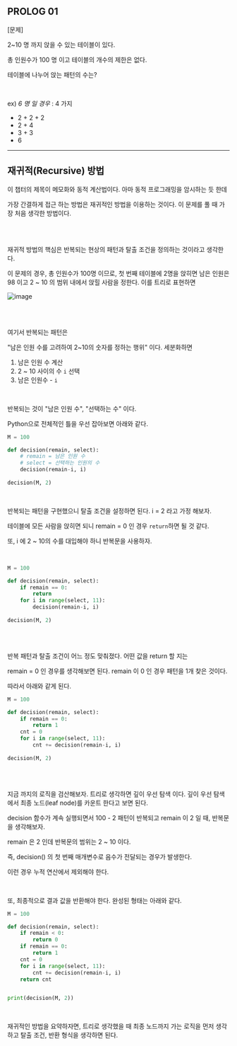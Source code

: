 ## PROLOG 01

[문제]

2~10 명 까지 앉을 수 있는 테이블이 있다.

총 인원수가 100 명 이고 테이블의 개수의 제한은 없다.

테이블에 나누어 앉는 패턴의 수는?

<br>

ex) _6 명 일 경우_ :  4 가지

- 2 + 2 + 2
- 2 + 4
- 3 + 3
- 6

---

## 재귀적(Recursive) 방법

이 챕터의 제목이 메모화와 동적 계산법이다. 아마 동적 프로그래밍을 암시하는 듯 한데 

가장 간결하게 접근 하는 방법은 재귀적인 방법을 이용하는 것이다. 이 문제를 풀 때 가장 처음 생각한 방법이다.

<br><br>

재귀적 방법의 핵심은 반복되는 현상의 패턴과 탈출 조건을 정의하는 것이라고 생각한다.

이 문제의 경우, 총 인원수가 100명 이므로, 첫 번째 테이블에 2명을 앉히면 남은 인원은 98 이고 2 ~ 10 의 범위 내에서 앉힐 사람을 정한다. 이를 트리로 표현하면

![image](https://user-images.githubusercontent.com/79683414/140048629-8bdedd01-7c35-4147-803c-f4d35de679a3.png)

<br><br>

여기서 반복되는 패턴은

"남은 인원 수를 고려하여 2~10의 숫자를 정하는 행위" 이다. 세분화하면

1) 남은 인원 수 계산
2) 2 ~ 10 사이의 수 `i` 선택
3) 남은 인원수 - `i`

<br>

반복되는 것이 "남은 인원 수", "선택하는 수" 이다.

Python으로 전체적인 틀을 우선 잡아보면 아래와 같다. 

```python
M = 100

def decision(remain, select):
    # remain = 남은 인원 수
    # select = 선택하는 인원의 수
    decision(remain-i, i)
    
decision(M, 2)
```

<br>

반복되는 패턴을 구현했으니 탈출 조건을 설정하면 된다. i = 2 라고 가정 해보자.

테이블에 모든 사람을 앉히면 되니 remain = 0 인 경우 `return`하면 될 것 같다.

또, i 에 2 ~ 10의 수를 대입해야 하니 반복문을 사용하자.

<br>

```python
M = 100

def decision(remain, select):
    if remain == 0:
        return 
    for i in range(select, 11):
    	decision(remain-i, i)
    
decision(M, 2)
```

<br><br>

반복 패턴과 탈출 조건이 어느 정도 맞춰졌다. 어떤 값을 return 할 지는

remain = 0 인 경우를 생각해보면 된다. remain 이 0 인 경우 패턴을 1개 찾은 것이다.

따라서 아래와 같게 된다.

```python
M = 100

def decision(remain, select):
    if remain == 0:
        return 1
    cnt = 0
    for i in range(select, 11):
    	cnt += decision(remain-i, i)
    
decision(M, 2)
```

<br><br>

지금 까지의 로직을 검산해보자. 트리로 생각하면 깊이 우선 탐색 이다. 깊이 우선 탐색에서 최종 노드(leaf node)를 카운트 한다고 보면 된다.

decision 함수가 계속 실행되면서 100 - 2 패턴이 반복되고 remain 이 2 일 때, 반복문을 생각해보자.

remain 은 2 인데 반복문의 범위는 2 ~ 10 이다.

즉, decision() 의 첫 번째 매개변수로 음수가 전달되는 경우가 발생한다.

이런 경우 누적 연산에서 제외해야 한다.

<br>

또, 최종적으로 결과 값을 반환해야 한다. 완성된 형태는 아래와 같다.

```python
M = 100

def decision(remain, select):
    if remain < 0:
        return 0
    if remain == 0:
        return 1
    cnt = 0
    for i in range(select, 11):
    	cnt += decision(remain-i, i)
    return cnt


print(decision(M, 2))
```

<br>

재귀적인 방법을 요약하자면, 트리로 생각했을 때 최종 노드까지 가는 로직을 먼저 생각 하고 탈출 조건, 반환 형식을 생각하면 된다.
